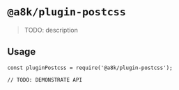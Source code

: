 # `@a8k/plugin-postcss`

> TODO: description

## Usage

```
const pluginPostcss = require('@a8k/plugin-postcss');

// TODO: DEMONSTRATE API
```
